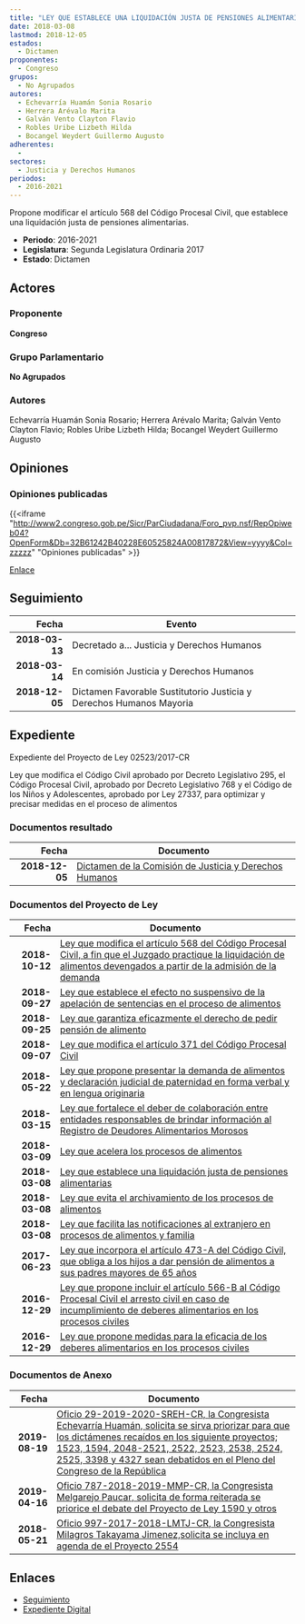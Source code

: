 ```yaml
---
title: "LEY QUE ESTABLECE UNA LIQUIDACIÓN JUSTA DE PENSIONES ALIMENTARIAS"
date: 2018-03-08
lastmod: 2018-12-05
estados: 
  - Dictamen
proponentes: 
  - Congreso
grupos: 
  - No Agrupados
autores: 
  - Echevarría Huamán Sonia Rosario
  - Herrera Arévalo Marita
  - Galván Vento Clayton Flavio
  - Robles Uribe Lizbeth Hilda
  - Bocangel Weydert Guillermo Augusto
adherentes: 
  - 
sectores: 
  - Justicia y Derechos Humanos
periodos: 
  - 2016-2021
---
```


Propone modificar el artículo 568 del Código Procesal Civil, que establece una liquidación justa de pensiones alimentarias.

- **Periodo**: 2016-2021
- **Legislatura**: Segunda Legislatura Ordinaria 2017
- **Estado**: Dictamen

## Actores

### Proponente

**Congreso**

### Grupo Parlamentario

**No Agrupados**

### Autores

Echevarría Huamán Sonia Rosario; Herrera Arévalo Marita; Galván Vento Clayton Flavio; Robles Uribe Lizbeth Hilda; Bocangel Weydert Guillermo Augusto


## Opiniones

### Opiniones publicadas

{{<iframe "http://www2.congreso.gob.pe/Sicr/ParCiudadana/Foro_pvp.nsf/RepOpiweb04?OpenForm&Db=32B61242B40228E60525824A00817872&View=yyyy&Col=zzzzz" "Opiniones publicadas" >}}

[Enlace](http://www2.congreso.gob.pe/Sicr/ParCiudadana/Foro_pvp.nsf/RepOpiweb04?OpenForm&Db=32B61242B40228E60525824A00817872&View=yyyy&Col=zzzzz)

## Seguimiento

| Fecha | Evento |
|------:|--------|
| **2018-03-13** | Decretado a... Justicia y Derechos Humanos|
| **2018-03-14** | En comisión Justicia y Derechos Humanos|
| **2018-12-05** | Dictamen Favorable Sustitutorio Justicia y Derechos Humanos Mayoria|


## Expediente

Expediente del Proyecto de Ley 02523/2017-CR

Ley que modifica el Código Civil aprobado por Decreto Legislativo 295, el Código Procesal Civil, aprobado por Decreto Legislativo 768 y el Código de los Niños y Adolescentes, aprobado por Ley 27337, para optimizar y precisar medidas en el proceso de alimentos


### Documentos resultado

| Fecha | Documento |
|------:|--------|
| **2018-12-05** | [Dictamen de la Comisión de Justicia y Derechos Humanos](http://www.leyes.congreso.gob.pe/Documentos/2016_2021/Dictamenes/Proyectos_de_Ley/00842DC15MAY20181205.pdf) |

### Documentos del Proyecto de Ley

| Fecha | Documento |
|------:|--------|
| **2018-10-12** | [Ley que modifica el artículo 568 del Código Procesal Civil, a fin que el Juzgado practique la liquidación de alimentos devengados a partir de la admisión de la demanda](http://www.leyes.congreso.gob.pe/Documentos/2016_2021/Proyectos_de_Ley_y_de_Resoluciones_Legislativas/PL0354520181012.pdf) |
| **2018-09-27** | [Ley que establece el efecto no suspensivo de la apelación de sentencias en el proceso de alimentos](http://www.leyes.congreso.gob.pe/Documentos/2016_2021/Proyectos_de_Ley_y_de_Resoluciones_Legislativas/PL0346020180927.pdf) |
| **2018-09-25** | [Ley que garantiza eficazmente el derecho de pedir pensión de alimento](http://www.leyes.congreso.gob.pe/Documentos/2016_2021/Proyectos_de_Ley_y_de_Resoluciones_Legislativas/PL0343620180925..PDF) |
| **2018-09-07** | [Ley que modifica el artículo 371 del Código Procesal Civil](http://www.leyes.congreso.gob.pe/Documentos/2016_2021/Proyectos_de_Ley_y_de_Resoluciones_Legislativas/PL0331720180907.pdf) |
| **2018-05-22** | [Ley que propone presentar la demanda de alimentos y declaración judicial de paternidad en forma verbal y en lengua originaria](http://www.leyes.congreso.gob.pe/Documentos/2016_2021/Proyectos_de_Ley_y_de_Resoluciones_Legislativas/PL0290820180522..PDF) |
| **2018-03-15** | [Ley que fortalece el deber de colaboración entre entidades responsables de brindar información al Registro de Deudores Alimentarios Morosos](http://www.leyes.congreso.gob.pe/Documentos/2016_2021/Proyectos_de_Ley_y_de_Resoluciones_Legislativas/PL0255420180315.pdf) |
| **2018-03-09** | [Ley que acelera los procesos de alimentos](http://www.leyes.congreso.gob.pe/Documentos/2016_2021/Proyectos_de_Ley_y_de_Resoluciones_Legislativas/PL0253820180309..PDF) |
| **2018-03-08** | [Ley que establece una liquidación justa de pensiones alimentarias](http://www.leyes.congreso.gob.pe/Documentos/2016_2021/Proyectos_de_Ley_y_de_Resoluciones_Legislativas/PL0252220180308.pdf) |
| **2018-03-08** | [Ley que evita el archivamiento de los procesos de alimentos](http://www.leyes.congreso.gob.pe/Documentos/2016_2021/Proyectos_de_Ley_y_de_Resoluciones_Legislativas/PL0252220180308.pdf) |
| **2018-03-08** | [Ley que facilita las notificaciones al extranjero en procesos de alimentos y familia](http://www.leyes.congreso.gob.pe/Documentos/2016_2021/Proyectos_de_Ley_y_de_Resoluciones_Legislativas/PL0252220180308.pdf) |
| **2017-06-23** | [Ley que incorpora el artículo 473-A del Código Civil, que obliga a los hijos a dar pensión de alimentos a sus padres mayores de 65 años](http://www.leyes.congreso.gob.pe/Documentos/2016_2021/Proyectos_de_Ley_y_de_Resoluciones_Legislativas/PL0159020170623..pdf) |
| **2016-12-29** | [Ley que propone incluir el artículo 566-B al Código Procesal Civil el arresto civil en caso de incumplimiento de deberes alimentarios en los procesos civiles](http://www.leyes.congreso.gob.pe/Documentos/2016_2021/Proyectos_de_Ley_y_de_Resoluciones_Legislativas/PL0083820161228.pdf) |
| **2016-12-29** | [Ley que propone medidas para la eficacia de los deberes alimentarios en los procesos civiles](http://www.leyes.congreso.gob.pe/Documentos/2016_2021/Proyectos_de_Ley_y_de_Resoluciones_Legislativas/PL0083820161228.pdf) |

### Documentos de Anexo

| Fecha | Documento |
|------:|--------|
| **2019-08-19** | [Oficio 29-2019-2020-SREH-CR, la Congresista Echevarría Huamán, solicita se sirva priorizar para que los dictámenes recaídos en los siguiente proyectos; 1523, 1594, 2048-2521, 2522, 2523, 2538, 2524, 2525, 3398 y 4327 sean debatidos en el Pleno del Congreso de la República](http://www.leyes.congreso.gob.pe/Documentos/2016_2021/Oficios/Congresistas/OFICIO-29-2019-2020-SREH-CR.pdf) |
| **2019-04-16** | [Oficio 787-2018-2019-MMP-CR, la Congresista Melgarejo Paucar, solicita de forma reiterada se priorice el debate del Proyecto de Ley 1590 y otros](http://www.leyes.congreso.gob.pe/Documentos/2016_2021/Oficios/Congresistas/OFICIO-787-2018-2019-MMP-CR.pdf) |
| **2018-05-21** | [Oficio 997-2017-2018-LMTJ-CR, la Congresista Milagros Takayama Jimenez,solicita se incluya en agenda de el Proyecto 2554](http://www.leyes.congreso.gob.pe/Documentos/2016_2021/Oficios/Congresistas/OFICIO-997-2017-2018-LMTJ-CR-.pdf) |

## Enlaces 

- [Seguimiento](http://www2.congreso.gob.pe/Sicr/TraDocEstProc/CLProLey2016.nsf/f7fff46988ca05b1052578e100829cc7/c57caecee72365c40525824a0077f338?OpenDocument)
- [Expediente Digital](http://www2.congreso.gob.pe/Sicr/TraDocEstProc/CLProLey2016.nsf/f7fff46988ca05b1052578e100829cc7/c57caecee72365c40525824a0077f338?OpenDocument&Click=05257FB7005EB655.eb71d0cf91d8294e05256cdf006b5706/$Body/0.1C6C)
